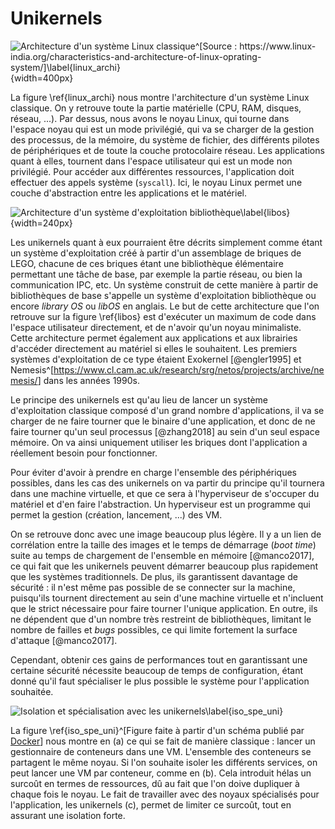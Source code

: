# Unikernels

![Architecture d'un système Linux classique^[Source :
<https://www.linux-india.org/characteristics-and-architecture-of-linux-oprating-system/>]\label{linux_archi}](img/linux_archi.png){width=400px}

La figure \ref{linux_archi} nous montre l'architecture d'un système Linux
classique. On y retrouve toute la partie matérielle (CPU, RAM, disques, réseau,
...). Par dessus, nous avons le noyau Linux, qui tourne dans l'espace noyau qui
est un mode privilégié, qui va se charger de la gestion des processus, de la
mémoire, du système de fichier, des différents pilotes de périphériques et de
toute la couche protocolaire réseau. Les applications quant à elles, tournent
dans l'espace utilisateur qui est un mode non privilégié. Pour accéder aux
différentes ressources, l'application doit effectuer des appels système
(`syscall`). Ici, le noyau Linux permet une couche d'abstraction entre les
applications et le matériel.

![Architecture d'un système d'exploitation
bibliothèque\label{libos}](img/libos.svg){width=240px}

Les unikernels quant à eux pourraient être décrits simplement comme étant un
système d'exploitation créé à partir d'un assemblage de briques de LEGO, chacune
de ces briques étant une bibliothèque élémentaire permettant une tâche de base,
par exemple la partie réseau, ou bien la communication IPC, etc. Un système
construit de cette manière à partir de bibliothèques de base s'appelle un
système d'exploitation bibliothèque ou encore *library OS* ou *libOS* en
anglais. Le but de cette architecture que l'on retrouve sur la figure
\ref{libos} est d'exécuter un maximum de code dans l'espace utilisateur
directement, et de n'avoir qu'un noyau minimaliste. Cette architecture permet
également aux applications et aux librairies d'accéder directement au matériel
si elles le souhaitent. Les premiers systèmes d'exploitation de ce type étaient
Exokernel [@engler1995] et
Nemesis^[<https://www.cl.cam.ac.uk/research/srg/netos/projects/archive/nemesis/>]
dans les années 1990s.

Le principe des unikernels est qu'au lieu de lancer un système d'exploitation
classique composé d'un grand nombre d'applications, il va se charger de ne faire
tourner que le binaire d'une application, et donc de ne faire tourner qu'un seul
processus [@zhang2018] au sein d'un seul espace mémoire. On va ainsi uniquement
utiliser les briques dont l'application a réellement besoin pour fonctionner.

Pour éviter d'avoir à prendre en charge l'ensemble des périphériques possibles,
dans les cas des unikernels on va partir du principe qu'il tournera dans une
machine virtuelle, et que ce sera à l'hyperviseur de s'occuper du matériel et
d'en faire l'abstraction. Un hyperviseur est un programme qui permet la gestion
(création, lancement, ...) des VM.

On se retrouve donc avec une image beaucoup plus légère. Il y a un lien de
corrélation entre la taille des images et le temps de démarrage (*boot time*)
suite au temps de chargement de l'ensemble en mémoire [@manco2017], ce qui fait
que les unikernels peuvent démarrer beaucoup plus rapidement que les systèmes
traditionnels. De plus, ils garantissent davantage de sécurité : il n'est même
pas possible de se connecter sur la machine, puisqu'ils tournent directement au
sein d'une machine virtuelle et n'incluent que le strict nécessaire pour faire
tourner l'unique application. En outre, ils ne dépendent que d'un nombre très
restreint de bibliothèques, limitant le nombre de failles et *bugs* possibles,
ce qui limite fortement la surface d'attaque [@manco2017].

Cependant, obtenir ces gains de performances tout en garantissant une certaine
sécurité nécessite beaucoup de temps de configuration, étant donné qu'il faut
spécialiser le plus possible le système pour l'application souhaitée.

![Isolation et spécialisation avec les
unikernels\label{iso_spe_uni}](./img/isolation_et_specialisation_avec_unikernels.svg)

La figure \ref{iso_spe_uni}^[Figure faite à partir d'un schéma publié par
[Docker](https://blog.docker.com/2016/01/unikernel/)] nous montre en (a) ce qui
se fait de manière classique : lancer un gestionnaire de conteneurs dans une VM.
L'ensemble des conteneurs se partagent le même noyau. Si l'on souhaite isoler
les différents services, on peut lancer une VM par conteneur, comme en (b). Cela
introduit hélas un surcoût en termes de ressources, dû au fait que l'on doive
dupliquer à chaque fois le noyau. Le fait de travailler avec des noyaux
spécialisés pour l'application, les unikernels (c), permet de limiter ce
surcoût, tout en assurant une isolation forte.
